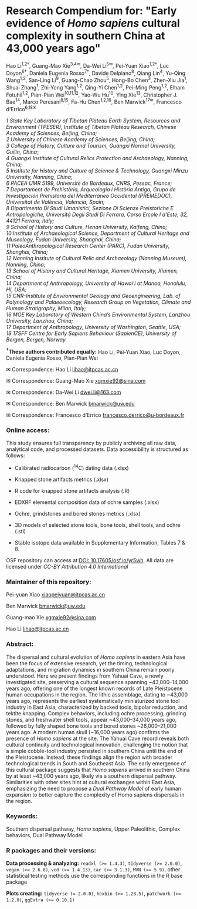 # **Research Compendium for: "**Early evidence of *Homo sapiens* cultural complexity in southern China at 43,000 years ago**"**

Hao Li<sup>1,2†</sup>, Guang-Mao Xie<sup>3,4✉</sup>, Da-Wei Li<sup>5✉</sup>, Pei-Yuan Xiao<sup>1,2†</sup>, 
Luc Doyon<sup>6†</sup>, Daniela Eugenia Rosso<sup>7†</sup>, Davide Delpiano<sup>8</sup>, Qiang Lin<sup>4</sup>, 
Yu-Qing Wang<sup>1,2</sup>, San-Ling Li<sup>9</sup>, Guang-Chao Zhou<sup>5</sup>, Hong-Bo Chen<sup>3</sup>, 
Zhen-Xiu Jia<sup>1</sup>, Shuai Zhang<sup>1</sup>, Zhi-Yong Yang<sup>1,2</sup>, Qing-Yi Chen<sup>1,2</sup>, 
Pei-Ming Peng<sup>1,2</sup>, Elham Fotuhil<sup>1,2</sup>, Pian-Pian Wei<sup>10,11,12</sup>, Yao-Wu Hu<sup>10</sup>, 
Ying Xie<sup>13</sup>, Christopher J. Bae<sup>14</sup>, Marco Peresani<sup>8,15</sup>, Fa-Hu Chen<sup>1,2,16</sup>, 
Ben Marwick<sup>17✉</sup>, Francesco d’Errico<sup>6,18✉</sup>


*1 State Key Laboratory of Tibetan Plateau Earth System, Resources and Environment (TPESER), Institute of Tibetan Plateau Research, Chinese Academy of Sciences, Beijing, China;*  
*2 University of Chinese Academy of Sciences, Beijing, China;*  
*3 College of History, Culture and Tourism, Guangxi Normal University, Guilin, China;*  
*4 Guangxi Institute of Cultural Relics Protection and Archaeology, Nanning, China;*  
*5 Institute for History and Culture of Science & Technology, Guangxi Minzu University, Nanning, China;*  
*6 PACEA UMR 5199, Université de Bordeaux, CNRS, Pessac, France;*  
*7 Departament de Prehistòria, Arqueologia i Història Antiga, Grupo de Investigación Prehistoria del Mediterráneo Occidental (PREMEDOC), Universitat de València, Valencia, Spain;*  
*8 Dipartimento Di Studi Umanistici, Sezione Di Scienze Preistoriche E Antropologiche, Università Degli Studi Di Ferrara, Corso Ercole I d’Este, 32, 44121 Ferrara, Italy;*  
*9 School of History and Culture, Henan University, Kaifeng, China;*  
*10 Institute of Archaeological Science, Department of Cultural Heritage and Museology, Fudan University, Shanghai, China;*  
*11 PaleoAnthropological Research Center (PARC), Fudan University, Shanghai, China;*  
*12 Nanning Institute of Cultural Relic and Archaeology (Nanning Museum), Nanning, China;*  
*13 School of History and Cultural Heritage, Xiamen University, Xiamen, China;*  
*14 Department of Anthropology, University of Hawai’i at Manoa, Honolulu, HI, USA;*  
*15 CNR-Institute of Environmental Geology and Geoengineering, Lab. of Palynology and Palaeoecology, Research Group on Vegetation, Climate and Human Stratigraphy, Milan, Italy;*  
*16 MOE Key Laboratory of Western China’s Environmental System, Lanzhou University, Lanzhou, China;*  
*17 Department of Anthropology, University of Washington, Seattle, USA;*  
*18 17SFF Centre for Early Sapiens Behaviour (SapienCE), University of Bergen, Bergen, Norway.*  

<b><sup>†</sup>These authors contributed equally:</b> Hao Li, Pei-Yuan Xiao, Luc Doyon, Daniela Eugenia Rosso, Pian-Pian Wei

✉ Correspondence: Hao Li [lihao\@itpcas.ac.cn](mailto:lihao@itpcas.ac.cn)

✉ Correspondence: Guang-Mao Xie [xgmxie92\@sina.com](mailto:xgmxie92@sina.com)

✉ Correspondence: Da-Wei Li [dwei.li\@163.com](mailto:dwei.li@163.com)

✉ Correspondence: Ben Marwick [bmarwick\@uw.edu](mailto:bmarwick@uw.edu)

✉ Correspondence: Francesco d’Errico [francesco.derrico\@u-bordeaux.fr](mailto:francesco.derrico@u-bordeaux.fr)

### Online access:

This study ensures full transparency by publicly archiving all raw data, analytical code, and processed datasets. Data accessibility is structured as follows:

-   Calibrated radiocarbon (<sup>14</sup>C) dating data (.xlsx)

-   Knapped stone artifacts metrics (.xlsx)

-   R code for knapped stone artifacts analysis (.R)

-   EDXRF elemental composition data of ochre samples (.xlsx)

-   Ochre, grindstones and bored stones metrics (.xlsx)

-   3D models of selected stone tools, bone tools, shell tools, and ochre (.stl)

-   Stable isotope data available in Supplementary Information, Tables 7 & 8.

OSF repository can access at:[DOI: 10.17605/osf.io/yr5wh](http://doi.org/10.17605/osf.io/yr5wh). All data are licensed under *CC-BY Attribution 4.0 International*

### Maintainer of this repository:

Pei-yuan Xiao [xiaopeiyuan\@itpcas.ac.cn](mailto:xiaopeiyuan@itpcas.ac.cn)

Ben Marwick [bmarwick\@uw.edu](mailto:bmarwick@uw.edu)

Guang-mao Xie [xgmxie92\@sina.com](mailto:xgmxie92@sina.com)

Hao Li [lihao\@itpcas.ac.cn](mailto:lihao@itpcas.ac.cn)

### Abstract:

The dispersal and cultural evolution of *Homo sapiens* in eastern Asia have been the focus of extensive research, yet the timing, technological adaptations, and migration dynamics in southern China remain poorly understood. Here we present findings from Yahuai Cave, a newly investigated site, preserving a cultural sequence spanning \~43,000–14,000 years ago, offering one of the longest known records of Late Pleistocene human occupations in the region. The lithic assemblage, dating to \~43,000 years ago, represents the earliest systematically miniaturized stone tool industry in East Asia, characterized by backed tools, bipolar reduction, and tektite knapping. Complex behaviors, including ochre processing, grinding stones, and freshwater shell tools, appear \~43,000–34,000 years ago, followed by fully shaped bone tools and bored stones \~26,000–21,000 years ago. A modern human skull (\~16,000 years ago) confirms the presence of *Homo sapiens* at the site. The Yahuai Cave record reveals both cultural continuity and technological innovation, challenging the notion that a simple cobble-tool industry persisted in southern China until the end of the Pleistocene. Instead, these findings align the region with broader technological trends in South and Southeast Asia. The early emergence of this cultural package suggests that *Homo sapiens* arrived in southern China by at least \~43,000 years ago, likely via a southern dispersal pathway. Similarities with other sites hint at cultural exchanges within East Asia, emphasizing the need to propose a *Dual Pathway Model* of early human expansion to better capture the complexity of Homo sapiens dispersals in the region.

### Keywords:

Southern dispersal pathway, *Homo sapiens*, Upper Paleolithic, Complex behaviors, Dual Pathway Model

### R packages and their versions:

**Data processing & analyzing:** `readxl (>= 1.4.3)`, `tidyverse (>= 2.0.0)`, `vegan (>= 2.6.8)`, `vcd (>= 1.4.13)`, `car (>= 3.1.3)`, `MVN (>= 5.9)`, other statistical testing methods use the corresponding functions in the R base package

**Plots creating:** `tidyverse (= 2.0.0)`, `hexbin (>= 1.28.5)`, `patchwork (>= 1.2.0)`, `ggExtra (>= 0.10.1)`

